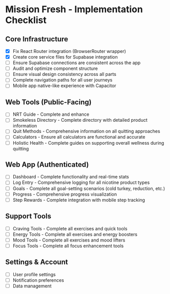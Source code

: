 
# Mission Fresh - Implementation Checklist

## Core Infrastructure
- [x] Fix React Router integration (BrowserRouter wrapper)
- [x] Create core service files for Supabase integration
- [ ] Ensure Supabase connections are consistent across the app
- [ ] Audit and optimize component structure
- [ ] Ensure visual design consistency across all parts
- [ ] Complete navigation paths for all user journeys
- [ ] Mobile app native-like experience with Capacitor

## Web Tools (Public-Facing)
- [ ] NRT Guide - Complete and enhance
- [ ] Smokeless Directory - Complete directory with detailed product information
- [ ] Quit Methods - Comprehensive information on all quitting approaches
- [ ] Calculators - Ensure all calculators are functional and accurate
- [ ] Holistic Health - Complete guides on supporting overall wellness during quitting

## Web App (Authenticated)
- [ ] Dashboard - Complete functionality and real-time stats
- [ ] Log Entry - Comprehensive logging for all nicotine product types
- [ ] Goals - Complete all goal-setting scenarios (cold turkey, reduction, etc.)
- [ ] Progress - Comprehensive progress visualization
- [ ] Step Rewards - Complete integration with mobile step tracking

## Support Tools
- [ ] Craving Tools - Complete all exercises and quick tools
- [ ] Energy Tools - Complete all exercises and energy boosters
- [ ] Mood Tools - Complete all exercises and mood lifters  
- [ ] Focus Tools - Complete all focus enhancement tools

## Settings & Account
- [ ] User profile settings
- [ ] Notification preferences
- [ ] Data management
